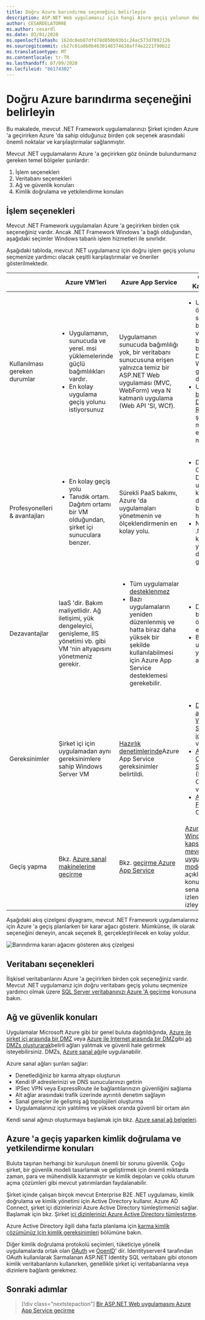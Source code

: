 ```yaml
---
title: Doğru Azure barındırma seçeneğini belirleyin
description: ASP.NET Web uygulamanız için hangi Azure geçiş yolunun doğru olduğunu öğrenin.
author: CESARDELATORRE
ms.author: cesardl
ms.date: 03/01/2020
ms.openlocfilehash: 162dc8eb87dfd78d050b93b1c24ac573d7092126
ms.sourcegitcommit: cb27c01a8b0b4630148374638aff4e2221f90b22
ms.translationtype: MT
ms.contentlocale: tr-TR
ms.lasthandoff: 07/09/2020
ms.locfileid: "86174302"
---
```

# <a name="choose-the-right-azure-hosting-option"></a>Doğru Azure barındırma seçeneğini belirleyin

Bu makalede, mevcut .NET Framework uygulamalarınızı Şirket içinden Azure 'a geçirirken Azure 'da sahip olduğunuz birden çok seçenek arasındaki önemli noktalar ve karşılaştırmalar sağlanmıştır.

Mevcut .NET uygulamalarını Azure 'a geçirirken göz önünde bulundurmanız gereken temel bölgeler şunlardır:

1. İşlem seçenekleri
1. Veritabanı seçenekleri
1. Ağ ve güvenlik konuları
1. Kimlik doğrulama ve yetkilendirme konuları

## <a name="compute-choices"></a>İşlem seçenekleri

Mevcut .NET Framework uygulamaları Azure 'a geçirirken birden çok seçeneğiniz vardır. Ancak .NET Framework Windows 'a bağlı olduğundan, aşağıdaki seçimler Windows tabanlı işlem hizmetleri ile sınırlıdır.

Aşağıdaki tabloda, mevcut .NET uygulamanız için doğru işlem geçiş yolunu seçmenize yardımcı olacak çeşitli karşılaştırmalar ve öneriler gösterilmektedir.

|                 | Azure VM’leri | Azure App Service | Windows Kapsayıcıları |
|-----------------|-----------|-------------------|--------------------|
|Kullanılması gereken durumlar      |<ul><li>Uygulamanın, sunucuda ve yerel. msi yüklemelerinde güçlü bağımlılıkları vardır.</li><li>En kolay uygulama geçiş yolunu istiyorsunuz</li></ul>|Uygulamanın sunucuda bağımlılığı yok, bir veritabanı sunucusuna erişen yalnızca temiz bir ASP.NET Web uygulaması (MVC, WebForm) veya N katmanlı uygulama (Web API 'SI, WCf). |<ul><li>Uygulamanın özgün sunucuda bağımlılıkları vardır ancak bu bağımlılıklar Docker Windows görüntüsüne dahil edilebilir.</li><li>Uygulamayı [bulut DevOps-Ready](../../architecture/modernize-with-azure-containers/modernize-existing-apps-to-cloud-optimized/reasons-to-modernize-existing-net-apps-to-cloud-optimized-applications.md) olacak şekilde modernleştirin etmek ister misiniz?</li></ul>|
|Profesyonelleri & avantajları  |<ul><li>En kolay geçiş yolu</li><li>Tanıdık ortam. Dağıtım ortamı bir VM olduğundan, şirket içi sunuculara benzer.</li></ul> |Sürekli PaaS bakımı, Azure 'da uygulamaları yönetmenin ve ölçeklendirmenin en kolay yolu. |<ul><li>Daha sonra Cloud DevOps-uygulamanın kapsayıcılarına dahil edilen bağımlılıklarla hazır.</li><li>Neredeyse .NET/C # kodunu yeniden düzenleme gerekmez.</li></ul> |
|Dezavantajlar             |IaaS 'dir. Bakım maliyetlidir. Ağ iletişimi, yük dengeleyici, genişleme, IIS yönetimi vb. gibi VM 'nin altyapısını yönetmeniz gerekir. |<ul><li>Tüm uygulamalar [desteklenmez](https://appmigration.microsoft.com/assessment)</li><li>Bazı uygulamaların yeniden düzenlenmiş ve hatta biraz daha yüksek bir şekilde kullanılabilmesi için Azure App Service desteklemesi gerekebilir.</li></ul> |<ul><li>Docker 'ın becerileri öğrenme eğrisi</li><li>Bazı kod ve uygulama yapılandırma ayarları değişir</li></ul>|
|Gereksinimler |Şirket içi için uygulamadan aynı gereksinimlere sahip Windows Server VM | [Hazırlık denetimlerinde](https://github.com/Azure/App-Service-Migration-Assistant/wiki/Readiness-Checks)Azure App Service gereksinimler belirtildi. |<ul><li>[Docker altyapısı-Windows Server 2019 için kuruluş](https://azuremarketplace.microsoft.com/marketplace/apps/cloud-infrastructure-services.docker-windows-2019)<br />veya</li><li>[Azure Container Service (AKS)](https://azure.microsoft.com/services/container-service/) (Kubernetes Orchestrator)<br />veya<li>[Azure Service Fabric](https://azure.microsoft.com/services/service-fabric/) Orchestrator</li></ul> |
|Geçiş yapma |Bkz. [Azure sanal makinelerine geçirme](vm.md) | Bkz. [geçirme Azure App Service](app-service.md) | [Azure ve Windows kapsayıcıları ile mevcut .NET uygulamalarını modernleştirmede](https://aka.ms/liftandshiftwithcontainersebook) açıklanan konuları, senaryoları ve izlenecek yolları izleyin. |

Aşağıdaki akış çizelgesi diyagramı, mevcut .NET Framework uygulamalarınız için Azure 'a geçiş planlarken bir karar ağacı gösterir. Mümkünse, ilk olarak seçeneğini deneyin, ancak seçenek B, gerçekleştirilecek en kolay yoldur.

![Barındırma kararı ağacını gösteren akış çizelgesi](../media/migration/choose/decision-tree.png)

## <a name="database-choices"></a>Veritabanı seçenekleri

İlişkisel veritabanlarını Azure 'a geçirirken birden çok seçeneğiniz vardır. Mevcut .NET uygulamanız için doğru veritabanı geçiş yolunu seçmenize yardımcı olmak üzere [SQL Server veritabanınızı Azure 'A geçirme](sql.md) konusuna bakın.

## <a name="networking-and-security-considerations"></a>Ağ ve güvenlik konuları

Uygulamalar Microsoft Azure gibi bir genel buluta dağıtıldığında, [Azure ile şirket içi arasında bir DMZ](/azure/architecture/reference-architectures/dmz/secure-vnet-hybrid) veya [Azure ile Internet arasında bir DMZ](/azure/architecture/reference-architectures/dmz/secure-vnet-dmz)gibi [ağ DMZs oluşturarak](/azure/architecture/reference-architectures/dmz/)belirli ağları yalıtmak ve güvenli hale getirmek isteyebilirsiniz. DMZs, [Azure sanal ağı](/azure/virtual-network/virtual-networks-overview)ile uygulanabilir.

Azure sanal ağları şunları sağlar:

- Denetlediğiniz bir karma altyapı oluşturun
- Kendi IP adreslerinizi ve DNS sunucularınızı getirin
- IPSec VPN veya ExpressRoute ile bağlantılarınızın güvenliğini sağlama
- Alt ağlar arasındaki trafik üzerinde ayrıntılı denetim sağlayın
- Sanal gereçler ile gelişmiş ağ topolojileri oluşturma
- Uygulamalarınız için yalıtılmış ve yüksek oranda güvenli bir ortam alın

Kendi sanal ağınızı oluşturmaya başlamak için bkz. [Azure sanal ağ belgeleri](/azure/virtual-network/).

## <a name="authentication-and-authorization-considerations-when-migrating-to-azure"></a>Azure 'a geçiş yaparken kimlik doğrulama ve yetkilendirme konuları

Buluta taşınan herhangi bir kuruluşun önemli bir sorunu güvenlik. Çoğu şirket, bir güvenlik modeli tasarlamak ve geliştirmek için önemli miktarda zaman, para ve mühendislik kazanmıştır ve kimlik depoları ve çoklu oturum açma çözümleri gibi mevcut yatırımlardan faydalanabilir.

Şirket içinde çalışan birçok mevcut Enterprise B2E .NET uygulaması, kimlik doğrulama ve kimlik yönetimi için Active Directory kullanır. Azure AD Connect, şirket içi dizinlerinizi Azure Active Directory tümleştirmenizi sağlar. Başlamak için bkz. Şirket [içi dizinlerinizi Azure Active Directory tümleştirme](/azure/active-directory/connect/active-directory-aadconnect).

Azure Active Directory ilgili daha fazla planlama için [karma kimlik çözümünüz Için kimlik gereksinimleri](/azure/active-directory/active-directory-hybrid-identity-design-considerations-business-needs) bölümüne bakın.

Diğer kimlik doğrulama protokolü seçimleri, tüketiciye yönelik uygulamalarda ortak olan [OAuth](https://en.wikipedia.org/wiki/OAuth) ve [OpenID](https://en.wikipedia.org/wiki/OpenID)' dir. Identityserver4 tarafından OAuth kullanılarak Sarmalanan ASP.NET Identity SQL veritabanı gibi otonom kimlik veritabanlarını kullanırken, genellikle şirket içi veritabanlarına veya dizinlere bağlantı gerekmez.

## <a name="next-steps"></a>Sonraki adımlar

> [!div class="nextstepaction"]
> [Bir ASP.NET Web uygulamasını Azure App Service geçirme](app-service.md)

